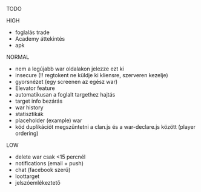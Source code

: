 TODO

HIGH

- foglalás trade
- Academy áttekintés
- apk

NORMAL
- nem a legújabb war oldalakon jelezze ezt ki
- insecure (!! regtokent ne küldje ki kliensre, szerveren kezelje)
- gyorsnézet (egy screenen az egész war)
- Elevator feature
- automatikusan a foglalt targethez hajtás
- target info bezárás
- war history
- statisztikák
- placeholder (example) war
- kód duplikációt megszüntetni a clan.js és a war-declare.js között (player ordering)

LOW
- delete war csak <15 percnél
- notifications (email + push)
- chat (facebook szerű)
- loottarget
- jelszóemlékeztető
